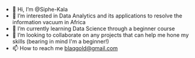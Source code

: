 - 👋 Hi, I’m @Siphe-Kala
- 👀 I’m interested in Data Analytics and its applications to resolve the information vacuum in Africa
- 🌱 I’m currently learning Data Science through a beginner course
- 💞️ I’m looking to collaborate on any projects that can help me hone my skills (bearing in mind I'm a beginner!)
- 📫 How to reach me blaqgold@gmail.com

<!---
Siphe-Kala/Siphe-Kala is a ✨ special ✨ repository because its `README.md` (this file) appears on your GitHub profile.
You can click the Preview link to take a look at your changes.
--->
